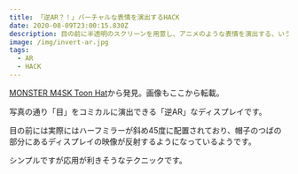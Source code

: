 ```yaml
---
title: 「逆AR？！」バーチャルな表情を演出するHACK
date: 2020-08-09T23:00:15.830Z
description: 目の前に半透明のスクリーンを用意し、アニメのような表情を演出する、いうなれば「逆AR」の手法を紹介します。
image: /img/invert-ar.jpg
tags:
  - AR
  - HACK
---
```

[MONSTER M4SK Toon Hat](https://learn.adafruit.com/monster-mask-augmented-eyes-toon-hat/reflection-surface)から発見。画像もここから転載。

写真の通り「目」をコミカルに演出できる「逆AR」なディスプレイです。

目の前には実際にはハーフミラーが斜め45度に配置されており、帽子のつばの部分にあるディスプレイの映像が反射するようになっているようです。

シンプルですが応用が利きそうなテクニックです。
